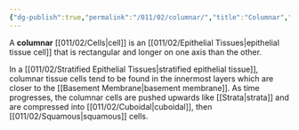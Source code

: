 ```yaml
---
{"dg-publish":true,"permalink":"/011/02/columnar/","title":"Columnar","tags":["BIOL422"],"noteIcon":"1","created":"2024-10-19T20:27:19.033-07:00","updated":"2024-09-26T15:16:57.334-07:00"}
---
```


A **columnar** [[011/02/Cells\|cell]] is an [[011/02/Epithelial Tissues\|epithelial tissue cell]] that is rectangular and longer on one axis than the other.

In a [[011/02/Stratified Epithelial Tissues\|stratified epithelial tissue]], columnar tissue cells tend to be found in the innermost layers which are closer to the [[Basement Membrane\|basement membrane]]. As time progresses, the columnar cells are pushed upwards like [[Strata\|strata]] and are compressed into [[011/02/Cuboidal\|cuboidal]], then [[011/02/Squamous\|squamous]] cells.